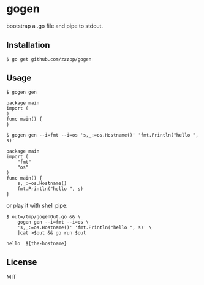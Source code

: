 # gogen

bootstrap a .go file and pipe to stdout.


## Installation

```
$ go get github.com/zzzpp/gogen
```


## Usage

```
$ gogen gen 

package main
import (
)
func main() {
}

$ gogen gen --i=fmt --i=os 's,_:=os.Hostname()' 'fmt.Println("hello ", s)'

package main
import (
	"fmt"
	"os"
)
func main() {
	s,_:=os.Hostname()
	fmt.Println("hello ", s)
}
```

or play it with shell pipe:

```
$ out=/tmp/gogenOut.go && \
	gogen gen --i=fmt --i=os \
	's,_:=os.Hostname()' 'fmt.Println("hello ", s)' \
	|cat >$out && go run $out

hello  ${the-hostname}
```

## License
MIT
